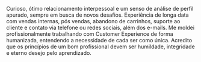 Curioso, ótimo relacionamento interpessoal e um senso de análise de perfil apurado, sempre em busca de novos desafios. Experiência de longa data com vendas internas, pós vendas, abandono de carrinhos, suporte ao cliente e contato via telefone ou redes sociais, além dos e-mails. Me moldei profissionalmente trabalhando com Customer Experience de forma humanizada, entendendo a necessidade de cada ser como única. Acredito que os princípios de um bom profissional devem ser humildade, integridade e eterno desejo pelo aprendizado.
